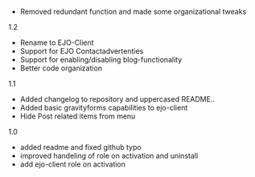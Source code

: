 - Removed redundant function and made some organizational tweaks 

1.2
- Rename to EJO-Client
- Support for EJO Contactadvertenties
- Support for enabling/disabling blog-functionality
- Better code organization

1.1
- Added changelog to repository and uppercased README..
- Added basic gravityforms capabilities to ejo-client
- Hide Post related items from menu

1.0
- added readme and fixed github typo
- improved handeling of role on activation and uninstall
- add ejo-client role on activation 